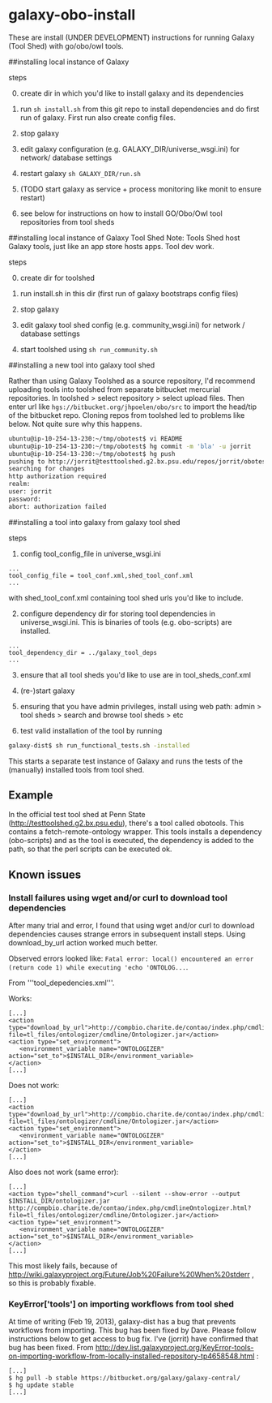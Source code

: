 galaxy-obo-install
==================

These are install (UNDER DEVELOPMENT) instructions for running Galaxy (Tool Shed)  with go/obo/owl tools.

##installing local instance of Galaxy

steps

0. create dir in which you'd like to install galaxy and its dependencies

1. run ```sh install.sh``` from this git repo  to install dependencies and do first run of galaxy. First run also create config files.

2. stop galaxy

3. edit galaxy configuration (e.g. GALAXY_DIR/universe_wsgi.ini) for network/ database settings

4. restart galaxy ```sh GALAXY_DIR/run.sh```

5. (TODO start galaxy as service + process monitoring like monit to ensure restart)

6. see below for instructions on how to install GO/Obo/Owl tool repositories from tool sheds

##installing local instance of Galaxy Tool Shed
Note: Tools Shed host Galaxy tools, just like an app store hosts apps. Tool dev work.

steps

0. create dir for toolshed

1. run install.sh in this dir (first run of galaxy bootstraps config files)

2. stop galaxy

3. edit galaxy tool shed config (e.g. community_wsgi.ini) for network / database settings

4. start toolshed using ```sh run_community.sh```

##installing a new tool into galaxy tool shed

Rather than using Galaxy Toolshed as a source repository, I'd recommend uploading tools into toolshed from separate bitbucket mercurial repositories. In toolshed > select repository > select upload files.  Then enter url like ```hgs://bitbucket.org/jhpoelen/obo/src``` to import the head/tip of the bitbucket repo. Cloning repos from toolshed led to problems like below. Not quite sure why this happens.

```bash
ubuntu@ip-10-254-13-230:~/tmp/obotest$ vi README 
ubuntu@ip-10-254-13-230:~/tmp/obotest$ hg commit -m 'bla' -u jorrit
ubuntu@ip-10-254-13-230:~/tmp/obotest$ hg push
pushing to http://jorrit@testtoolshed.g2.bx.psu.edu/repos/jorrit/obotest
searching for changes
http authorization required
realm: 
user: jorrit
password: 
abort: authorization failed
```

##installing a tool into galaxy from galaxy tool shed

steps

1. config tool_config_file in universe_wsgi.ini
```
...
tool_config_file = tool_conf.xml,shed_tool_conf.xml
...
```
with shed_tool_conf.xml containing tool shed urls you'd like to include.

2. configure dependency dir for storing tool dependencies in universe_wsgi.ini. This is binaries of tools (e.g. obo-scripts) are installed.
```
...
tool_dependency_dir = ../galaxy_tool_deps
...
```

3. ensure that all tool sheds you'd like to use are in tool_sheds_conf.xml 

4. (re-)start galaxy 

5. ensuring that you have admin privileges, install using web path: admin > tool sheds > search and browse tool sheds > etc 

6. test valid installation of the tool by running 
```bash
galaxy-dist$ sh run_functional_tests.sh -installed
```
This starts a separate test instance of Galaxy and runs the tests of the (manually) installed tools from tool shed.

## Example 
In the official test tool shed at Penn State (http://testtoolshed.g2.bx.psu.edu), there's a tool called obotools. This contains a fetch-remote-ontology wrapper. This tools installs a dependency (obo-scripts) and as the tool is executed, the dependency is added to the path, so that the perl scripts can be executed ok. 

## Known issues 

### Install failures using wget and/or curl to download tool dependencies
After many trial and error, I found that using wget and/or curl to download dependencies causes strange errors in subsequent install steps. Using download_by_url action worked much better.

Observed errors looked like: ```Fatal error: local() encountered an error (return code 1) while executing 'echo 'ONTOLOG...```. 

From '''tool_depedencies.xml'''.

Works:
```
[...]
<action type="download_by_url">http://compbio.charite.de/contao/index.php/cmdlineOntologizer.html?file=tl_files/ontologizer/cmdline/Ontologizer.jar</action>
<action type="set_environment">
   <environment_variable name="ONTOLOGIZER" action="set_to">$INSTALL_DIR</environment_variable>
</action>
[...]
```

Does not work:
```
[...]
<action type="download_by_url">http://compbio.charite.de/contao/index.php/cmdlineOntologizer.html?file=tl_files/ontologizer/cmdline/Ontologizer.jar</action>
<action type="set_environment">
   <environment_variable name="ONTOLOGIZER" action="set_to">$INSTALL_DIR</environment_variable>
</action>
[...]
```

Also does not work (same error):
```
[...]
<action type="shell_command">curl --silent --show-error --output $INSTALL_DIR/ontologizer.jar http://compbio.charite.de/contao/index.php/cmdlineOntologizer.html?file=tl_files/ontologizer/cmdline/Ontologizer.jar</action>
<action type="set_environment">
   <environment_variable name="ONTOLOGIZER" action="set_to">$INSTALL_DIR</environment_variable>
</action>
[...]
``` 

This most likely fails, because of http://wiki.galaxyproject.org/Future/Job%20Failure%20When%20stderr , so this is probably fixable.               

### KeyError['tools'] on importing workflows from tool shed
At time of writing (Feb 19, 2013), galaxy-dist has a bug that prevents workflows from importing. This bug has been fixed by Dave.  Please follow instructions below to get access to bug fix.  I've (jorrit) have confirmed that bug has been fixed.
From http://dev.list.galaxyproject.org/KeyError-tools-on-importing-workflow-from-locally-installed-repository-tp4658548.html :
```
[...]
$ hg pull -b stable https://bitbucket.org/galaxy/galaxy-central/
$ hg update stable
[...]
```
